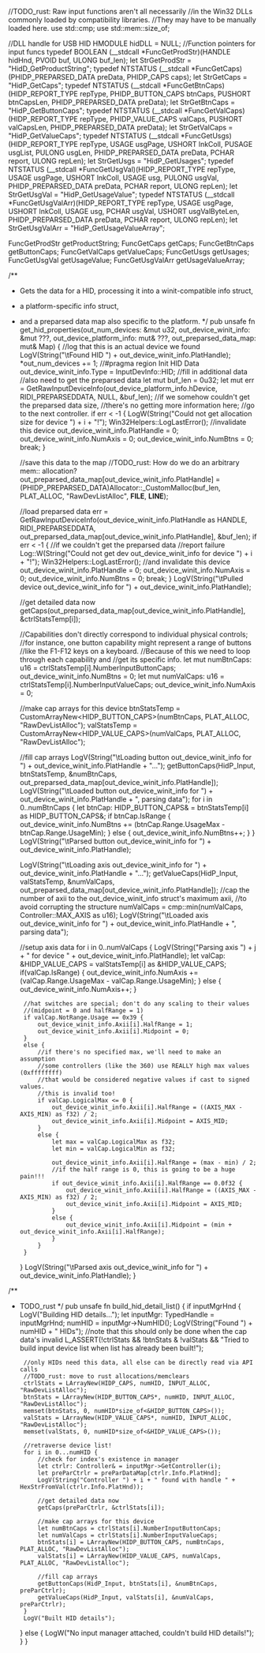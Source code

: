 //TODO_rust: Raw input functions aren't all necessarily
//in the Win32 DLLs commonly loaded by compatibility libraries.
//They may have to be manually loaded here.
use std::cmp;
use std::mem::size_of;

//DLL handle for USB HID
HMODULE hidDLL = NULL;
//Function pointers for input funcs
typedef BOOLEAN		(__stdcall *FuncGetProdStr)(HANDLE hidHnd, PVOID buf, ULONG buf_len);
let StrGetProdStr = "HidD_GetProductString";
typedef NTSTATUS	(__stdcall *FuncGetCaps)(PHIDP_PREPARSED_DATA preData, PHIDP_CAPS caps);
let StrGetCaps = "HidP_GetCaps";
typedef NTSTATUS	(__stdcall *FuncGetBtnCaps)(HIDP_REPORT_TYPE repType, PHIDP_BUTTON_CAPS btnCaps,
											PUSHORT btnCapsLen, PHIDP_PREPARSED_DATA preData);
let StrGetBtnCaps = "HidP_GetButtonCaps";
typedef NTSTATUS	(__stdcall *FuncGetValCaps)(HIDP_REPORT_TYPE repType, PHIDP_VALUE_CAPS valCaps,
										   PUSHORT valCapsLen, PHIDP_PREPARSED_DATA preData);
let StrGetValCaps = "HidP_GetValueCaps";
typedef NTSTATUS	(__stdcall *FuncGetUsgs)(HIDP_REPORT_TYPE repType, USAGE usgPage,
										USHORT lnkColl, PUSAGE usgList, PULONG usgLen,
										PHIDP_PREPARSED_DATA preData, PCHAR report,
										ULONG repLen);
let StrGetUsgs = "HidP_GetUsages";
typedef NTSTATUS	(__stdcall *FuncGetUsgVal)(HIDP_REPORT_TYPE repType, USAGE usgPage,
										USHORT lnkColl, USAGE usg, PULONG usgVal,
										PHIDP_PREPARSED_DATA preData, PCHAR report,
										ULONG repLen);
let StrGetUsgVal = "HidP_GetUsageValue";
typedef NTSTATUS	(__stdcall *FuncGetUsgValArr)(HIDP_REPORT_TYPE repType, USAGE usgPage,
										USHORT lnkColl, USAGE usg, PCHAR usgVal,
										USHORT usgValByteLen, PHIDP_PREPARSED_DATA preData, 
										PCHAR report, ULONG repLen);
let StrGetUsgValArr = "HidP_GetUsageValueArray";

FuncGetProdStr getProductString;
FuncGetCaps getCaps;
FuncGetBtnCaps getButtonCaps;
FuncGetValCaps getValueCaps;
FuncGetUsgs getUsages;
FuncGetUsgVal getUsageValue;
FuncGetUsgValArr getUsageValueArray;

/**
 * Gets the data for a HID, processing it into a winit-compatible info struct,
 * a platform-specific info struct,
 * and a preparsed data map also specific to the platform.
 */
pub unsafe fn get_hid_properties(out_num_devices: &mut u32, out_device_winit_info: &mut ???, out_device_platform_info: mut& ???, out_preparsed_data_map: mut& Map<???>) {
	//log that this is an actual device we found
	LogV(String("\tFound HID ") + out_device_winit_info.PlatHandle);
	*out_num_devices += 1;
	//#pragma region Init HID Data
	out_device_winit_info.Type = InputDevInfo::HID;
	//fill in additional data
	//also need to get the preparsed data
	let mut buf_len = 0u32;
	let mut err = GetRawInputDeviceInfo(out_device_platform_info.hDevice, RIDI_PREPARSEDDATA, NULL, &buf_len);
	//if we somehow couldn't get the preparsed data size,
	//there's no getting more information here;
	//go to the next controller.
	if err < -1 {
		LogW(String("Could not get allocation size for device ") + i + "!");
		Win32Helpers::LogLastError();
		//invalidate this device
		out_device_winit_info.PlatHandle = 0;
		out_device_winit_info.NumAxis = 0;
		out_device_winit_info.NumBtns = 0;
		break;
	}

	//save this data to the map
	//TODO_rust: How do we do an arbitrary mem:: allocation?
	out_preparsed_data_map[out_device_winit_info.PlatHandle] = (PHIDP_PREPARSED_DATA)Allocator::_CustomMalloc(buf_len, PLAT_ALLOC, "RawDevListAlloc", __FILE__, __LINE__);
	
	//load preparsed data
	err = GetRawInputDeviceInfo(out_device_winit_info.PlatHandle as HANDLE, RIDI_PREPARSEDDATA, out_preparsed_data_map[out_device_winit_info.PlatHandle], &buf_len);
	if err < -1 {
		//if we couldn't get the preparsed data
		//report failure
		Log::W(String("Could not get dev out_device_winit_info for device ") + i + "!");
		Win32Helpers::LogLastError();
		//and invalidate this device
		out_device_winit_info.PlatHandle = 0;
		out_device_winit_info.NumAxis = 0;
		out_device_winit_info.NumBtns = 0;
		break;
	}
	LogV(String("\tPulled device out_device_winit_info for ") + out_device_winit_info.PlatHandle);
	
	//get detailed data now
	getCaps(out_preparsed_data_map[out_device_winit_info.PlatHandle], &ctrlStatsTemp[i]);

	//Capabilities don't directly correspond to individual physical controls;
	//for instance, one button capability might represent a range of buttons
	//like the F1-F12 keys on a keyboard.
	//Because of this we need to loop through each capability and
	//get its specific info.
	let mut numBtnCaps: u16 = ctrlStatsTemp[i].NumberInputButtonCaps;
	out_device_winit_info.NumBtns = 0;
	let mut numValCaps: u16 = ctrlStatsTemp[i].NumberInputValueCaps;
	out_device_winit_info.NumAxis = 0;

	//make cap arrays for this device
	btnStatsTemp = CustomArrayNew<HIDP_BUTTON_CAPS>(numBtnCaps, PLAT_ALLOC, "RawDevListAlloc");
	valStatsTemp = CustomArrayNew<HIDP_VALUE_CAPS>(numValCaps, PLAT_ALLOC, "RawDevListAlloc");
	
	//fill cap arrays
	LogV(String("\tLoading button out_device_winit_info for ") + out_device_winit_info.PlatHandle + "...");
	getButtonCaps(HidP_Input, btnStatsTemp, &numBtnCaps, out_preparsed_data_map[out_device_winit_info.PlatHandle]);
	LogV(String("\tLoaded button out_device_winit_info for ") + out_device_winit_info.PlatHandle + ", parsing data");
	for i in 0..numBtnCaps {
		let btnCap: HIDP_BUTTON_CAPS& = btnStatsTemp[i] as HIDP_BUTTON_CAPS&;
		if btnCap.IsRange {
			out_device_winit_info.NumBtns += (btnCap.Range.UsageMax - btnCap.Range.UsageMin);
		}
		else {
			out_device_winit_info.NumBtns++;
		}
	}
	LogV(String("\tParsed button out_device_winit_info for ") + out_device_winit_info.PlatHandle);

	LogV(String("\tLoading axis out_device_winit_info for ") + out_device_winit_info.PlatHandle + "...");
	getValueCaps(HidP_Input, valStatsTemp, &numValCaps, out_preparsed_data_map[out_device_winit_info.PlatHandle]);
	//cap the number of axii to the out_device_winit_info struct's maximum axii,
	//to avoid corrupting the structure
	numValCaps = cmp::min(numValCaps, Controller::MAX_AXIS as u16);
	LogV(String("\tLoaded axis out_device_winit_info for ") + out_device_winit_info.PlatHandle + ", parsing data");
	
	//setup axis data
	for i in 0..numValCaps {
		LogV(String("Parsing axis ") + j + " for device " + out_device_winit_info.PlatHandle);
		let valCap: &HIDP_VALUE_CAPS = valStatsTemp[i] as &HIDP_VALUE_CAPS;
		if(valCap.IsRange) {
			out_device_winit_info.NumAxis += (valCap.Range.UsageMax - valCap.Range.UsageMin);
		}
		else {
			out_device_winit_info.NumAxis++;
		}

		//hat switches are special; don't do any scaling to their values
		//(midpoint = 0 and halfRange = 1)
		if valCap.NotRange.Usage == 0x39 {
			out_device_winit_info.Axii[i].HalfRange = 1;
			out_device_winit_info.Axii[i].Midpoint = 0;
		}
		else {
			//if there's no specified max, we'll need to make an assumption
			//some controllers (like the 360) use REALLY high max values (0xffffffff)
			//that would be considered negative values if cast to signed values.
			//this is invalid too!
			if valCap.LogicalMax <= 0 {
				out_device_winit_info.Axii[i].HalfRange = ((AXIS_MAX - AXIS_MIN) as f32) / 2;
				out_device_winit_info.Axii[i].Midpoint = AXIS_MID;
			}
			else {
				let max = valCap.LogicalMax as f32;
				let min = valCap.LogicalMin as f32;
			
				out_device_winit_info.Axii[i].HalfRange = (max - min) / 2;
				//if the half range is 0, this is going to be a huge pain!!!
				if out_device_winit_info.Axii[i].HalfRange == 0.0f32 {
					out_device_winit_info.Axii[i].HalfRange = ((AXIS_MAX - AXIS_MIN) as f32) / 2;
					out_device_winit_info.Axii[i].Midpoint = AXIS_MID;
				}
				else {
					out_device_winit_info.Axii[i].Midpoint = (min + out_device_winit_info.Axii[i].HalfRange);
				}
			}
		}
	}
	LogV(String("\tParsed axis out_device_winit_info for ") + out_device_winit_info.PlatHandle);
}

/**
 * TODO_rust
 */
pub unsafe fn build_hid_detail_list() {
	if inputMgrHnd {
		LogV("Building HID details...");
		let inputMgr: TypedHandle<InputManager> = inputMgrHnd;
		numHID = inputMgr->NumHID();
		LogV(String("Found ") + numHID + " HIDs");
		//note that this should only be done when the cap data's invalid
		L_ASSERT(!ctrlStats && !btnStats & !valStats && "Tried to build input device list when list has already been built!");

		//only HIDs need this data, all else can be directly read via API calls
		//TODO_rust: move to rust allocations/memclears
		ctrlStats = LArrayNew(HIDP_CAPS, numHID, INPUT_ALLOC, "RawDevListAlloc");
		btnStats = LArrayNew(HIDP_BUTTON_CAPS*, numHID, INPUT_ALLOC, "RawDevListAlloc");
		memset(btnStats, 0, numHID*size_of<&HIDP_BUTTON_CAPS>());
		valStats = LArrayNew(HIDP_VALUE_CAPS*, numHID, INPUT_ALLOC, "RawDevListAlloc");
		memset(valStats, 0, numHID*size_of<&HIDP_VALUE_CAPS>());

		//retraverse device list!
		for i in 0...numHID {
			//check for index's existence in manager
			let ctrlr: Controller& = inputMgr->GetController(i);
			let preParCtrlr = preParDataMap[ctrlr.Info.PlatHnd];
			LogV(String("Controller ") + i + " found with handle " + HexStrFromVal(ctrlr.Info.PlatHnd));
			
			//get detailed data now
			getCaps(preParCtrlr, &ctrlStats[i]);
			
			//make cap arrays for this device
			let numBtnCaps = ctrlStats[i].NumberInputButtonCaps;
			let numValCaps = ctrlStats[i].NumberInputValueCaps;
			btnStats[i] = LArrayNew(HIDP_BUTTON_CAPS, numBtnCaps, PLAT_ALLOC, "RawDevListAlloc");
			valStats[i] = LArrayNew(HIDP_VALUE_CAPS, numValCaps, PLAT_ALLOC, "RawDevListAlloc");
			
			//fill cap arrays
			getButtonCaps(HidP_Input, btnStats[i], &numBtnCaps, preParCtrlr);
			getValueCaps(HidP_Input, valStats[i], &numValCaps, preParCtrlr);
		}
		LogV("Built HID details");
	}
	else {
		LogW("No input manager attached, couldn't build HID details!");
	}
}